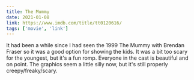 ```yaml
---
title: The Mummy
date: 2021-01-08
link: https://www.imdb.com/title/tt0120616/
tags: ['movie', 'link']
---
```

It had been a while since I had seen the 1999 The Mummy with Brendan Fraser so it was a good option for
showing the kids. It was a bit too scary for the youngest, but it's a fun romp. Everyone in the cast is
beautiful and on point. The graphics seem a little silly now, but it's still properly creepy/freaky/scary.
